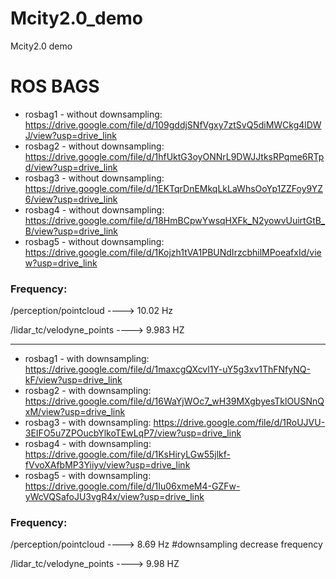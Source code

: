 # Mcity2.0_demo
Mcity2.0 demo



# ROS BAGS

- rosbag1 - without downsampling: https://drive.google.com/file/d/109gddjSNfVgxy7ztSvQ5diMWCkg4lDWJ/view?usp=drive_link
- rosbag2 - without downsampling: https://drive.google.com/file/d/1hfUktG3oyONNrL9DWJJtksRPqme6RTpd/view?usp=drive_link
- rosbag3 - without downsampling: https://drive.google.com/file/d/1EKTqrDnEMkqLkLaWhsOoYp1ZZFoy9YZ6/view?usp=drive_link
- rosbag4 - without downsampling: https://drive.google.com/file/d/18HmBCpwYwsqHXFk_N2yowvUuirtGtB_B/view?usp=drive_link
- rosbag5 - without downsampling: https://drive.google.com/file/d/1Kojzh1tVA1PBUNdIrzcbhilMPoeafxId/view?usp=drive_link


### Frequency:
  
/perception/pointcloud    ---->  10.02  Hz

/lidar_tc/velodyne_points ---->  9.983  HZ

-----------------------------------------------------------------------------
- rosbag1 - with downsampling: https://drive.google.com/file/d/1maxcgQXcvl1Y-uY5g3xv1ThFNfyNQ-kF/view?usp=drive_link
- rosbag2 - with downsampling: https://drive.google.com/file/d/16WaYjWOc7_wH39MXgbyesTklOUSNnQxM/view?usp=drive_link
- rosbag3 - with downsampling: https://drive.google.com/file/d/1RoUJVU-3EIFO5u7ZPOucbYlkoTEwLqP7/view?usp=drive_link
- rosbag4 - with downsampling: https://drive.google.com/file/d/1KsHiryLGw55jlkf-fVvoXAfbMP3Yiiyv/view?usp=drive_link
- rosbag5 - with downsampling: https://drive.google.com/file/d/1Iu06xmeM4-GZFw-yWcVQSafoJU3vgR4x/view?usp=drive_link

### Frequency:

/perception/pointcloud    ---->  8.69  Hz  #downsampling decrease frequency

/lidar_tc/velodyne_points ---->  9.98  HZ



